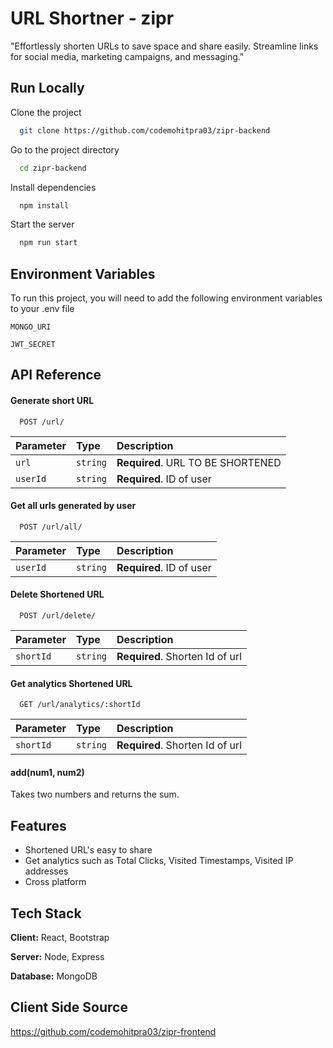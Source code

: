 
# URL Shortner - zipr

"Effortlessly shorten URLs to save space and share easily. Streamline links for social media, marketing campaigns, and messaging."


## Run Locally

Clone the project

```bash
  git clone https://github.com/codemohitpra03/zipr-backend
```

Go to the project directory

```bash
  cd zipr-backend
```

Install dependencies

```bash
  npm install
```

Start the server

```bash
  npm run start
```


## Environment Variables

To run this project, you will need to add the following environment variables to your .env file

`MONGO_URI`

`JWT_SECRET`


## API Reference

#### Generate short URL

```http
  POST /url/
```

| Parameter | Type     | Description                |
| :-------- | :------- | :------------------------- |
| `url` | `string` | **Required**. URL TO BE SHORTENED |
| `userId` | `string` | **Required**. ID of user |

#### Get all urls generated by user

```http
  POST /url/all/
```

| Parameter | Type     | Description                       |
| :-------- | :------- | :-------------------------------- |
| `userId` | `string` | **Required**. ID of user |


#### Delete Shortened URL

```http
  POST /url/delete/
```

| Parameter | Type     | Description                       |
| :-------- | :------- | :-------------------------------- |
| `shortId` | `string` | **Required**. Shorten Id of url |

#### Get analytics Shortened URL

```http
  GET /url/analytics/:shortId
```

| Parameter | Type     | Description                       |
| :-------- | :------- | :-------------------------------- |
| `shortId` | `string` | **Required**. Shorten Id of url |




#### add(num1, num2)

Takes two numbers and returns the sum.


## Features

- Shortened URL's easy to share
- Get analytics such as Total Clicks, Visited Timestamps, Visited IP addresses
- Cross platform



## Tech Stack

**Client:** React, Bootstrap

**Server:** Node, Express

**Database:** MongoDB


## Client Side Source
https://github.com/codemohitpra03/zipr-frontend
